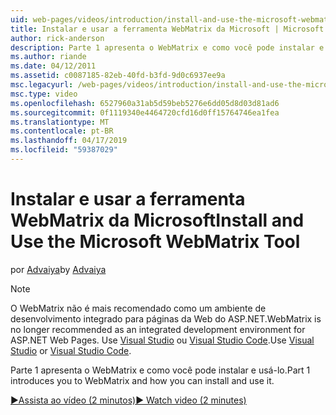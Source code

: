 ```yaml
---
uid: web-pages/videos/introduction/install-and-use-the-microsoft-webmatrix-tool
title: Instalar e usar a ferramenta WebMatrix da Microsoft | Microsoft Docs
author: rick-anderson
description: Parte 1 apresenta o WebMatrix e como você pode instalar e usá-lo.
ms.author: riande
ms.date: 04/12/2011
ms.assetid: c0087185-82eb-40fd-b3fd-9d0c6937ee9a
msc.legacyurl: /web-pages/videos/introduction/install-and-use-the-microsoft-webmatrix-tool
msc.type: video
ms.openlocfilehash: 6527960a31ab5d59beb5276e6dd05d8d03d81ad6
ms.sourcegitcommit: 0f1119340e4464720cfd16d0ff15764746ea1fea
ms.translationtype: MT
ms.contentlocale: pt-BR
ms.lasthandoff: 04/17/2019
ms.locfileid: "59387029"
---
```

# <a name="install-and-use-the-microsoft-webmatrix-tool"></a><span data-ttu-id="51a9d-103">Instalar e usar a ferramenta WebMatrix da Microsoft</span><span class="sxs-lookup"><span data-stu-id="51a9d-103">Install and Use the Microsoft WebMatrix Tool</span></span>

<span data-ttu-id="51a9d-104">por [Advaiya](https://twitter.com/Advaiyasolns)</span><span class="sxs-lookup"><span data-stu-id="51a9d-104">by [Advaiya](https://twitter.com/Advaiyasolns)</span></span>

> [!NOTE] 
> <span data-ttu-id="51a9d-105">O WebMatrix não é mais recomendado como um ambiente de desenvolvimento integrado para páginas da Web do ASP.NET.</span><span class="sxs-lookup"><span data-stu-id="51a9d-105">WebMatrix is no longer recommended as an integrated development environment for ASP.NET Web Pages.</span></span> <span data-ttu-id="51a9d-106">Use [Visual Studio](xref:aspnet/web-pages/overview/getting-started/program-asp-net-web-pages-in-visual-studio) ou [Visual Studio Code](https://code.visualstudio.com/).</span><span class="sxs-lookup"><span data-stu-id="51a9d-106">Use [Visual Studio](xref:aspnet/web-pages/overview/getting-started/program-asp-net-web-pages-in-visual-studio) or [Visual Studio Code](https://code.visualstudio.com/).</span></span>


<span data-ttu-id="51a9d-107">Parte 1 apresenta o WebMatrix e como você pode instalar e usá-lo.</span><span class="sxs-lookup"><span data-stu-id="51a9d-107">Part 1 introduces you to WebMatrix and how you can install and use it.</span></span>

[<span data-ttu-id="51a9d-108">&#9654;Assista ao vídeo (2 minutos)</span><span class="sxs-lookup"><span data-stu-id="51a9d-108">&#9654; Watch video (2 minutes)</span></span>](https://channel9.msdn.com/Blogs/ASP-NET-Site-Videos/install-and-use-the-microsoft-webmatrix-tool)
